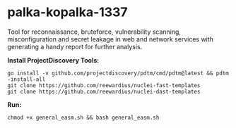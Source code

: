 # palka-kopalka-1337

Tool for reconnaissance, bruteforce, vulnerability scanning, misconfiguration and secret leakage in web and network services with generating a handy report for further analysis.

**Install ProjectDiscovery Tools:**
```
go install -v github.com/projectdiscovery/pdtm/cmd/pdtm@latest && pdtm -install-all
git clone https://github.com/reewardius/nuclei-fast-templates
git clone https://github.com/reewardius/nuclei-dast-templates
```

**Run:**
```
chmod +x general_easm.sh && bash general_easm.sh
```
